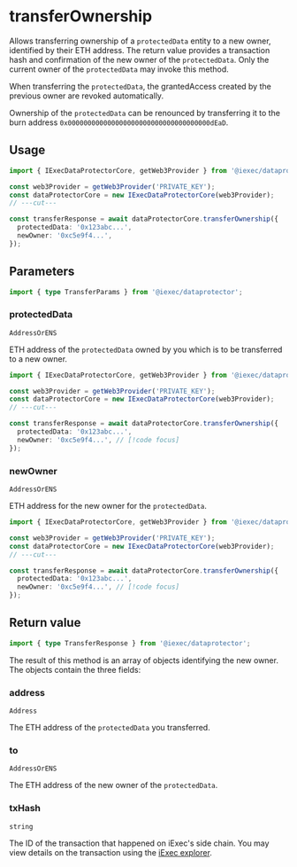 # transferOwnership

Allows transferring ownership of a `protectedData` entity to a new owner,
identified by their ETH address. The return value provides a transaction hash
and confirmation of the new owner of the `protectedData`. Only the current owner
of the `protectedData` may invoke this method.

When transferring the `protectedData`, the grantedAccess created by the previous
owner are revoked automatically.

Ownership of the `protectedData` can be renounced by transferring it to the burn
address `0x000000000000000000000000000000000000dEaD`.

## Usage

```ts twoslash
import { IExecDataProtectorCore, getWeb3Provider } from '@iexec/dataprotector';

const web3Provider = getWeb3Provider('PRIVATE_KEY');
const dataProtectorCore = new IExecDataProtectorCore(web3Provider);
// ---cut---

const transferResponse = await dataProtectorCore.transferOwnership({
  protectedData: '0x123abc...',
  newOwner: '0xc5e9f4...',
});
```

## Parameters

```ts twoslash
import { type TransferParams } from '@iexec/dataprotector';
```

### protectedData

`AddressOrENS`

ETH address of the `protectedData` owned by you which is to be transferred to a
new owner.

```ts twoslash
import { IExecDataProtectorCore, getWeb3Provider } from '@iexec/dataprotector';

const web3Provider = getWeb3Provider('PRIVATE_KEY');
const dataProtectorCore = new IExecDataProtectorCore(web3Provider);
// ---cut---

const transferResponse = await dataProtectorCore.transferOwnership({
  protectedData: '0x123abc...',
  newOwner: '0xc5e9f4...', // [!code focus]
});
```

### newOwner

`AddressOrENS`

ETH address for the new owner for the `protectedData`.

```ts twoslash
import { IExecDataProtectorCore, getWeb3Provider } from '@iexec/dataprotector';

const web3Provider = getWeb3Provider('PRIVATE_KEY');
const dataProtectorCore = new IExecDataProtectorCore(web3Provider);
// ---cut---

const transferResponse = await dataProtectorCore.transferOwnership({
  protectedData: '0x123abc...',
  newOwner: '0xc5e9f4...', // [!code focus]
});
```

## Return value

```ts twoslash
import { type TransferResponse } from '@iexec/dataprotector';
```

The result of this method is an array of objects identifying the new owner. The
objects contain the three fields:

### address

`Address`

The ETH address of the `protectedData` you transferred.

### to

`AddressOrENS`

The ETH address of the new owner of the `protectedData`.

### txHash

`string`

The ID of the transaction that happened on iExec's side chain. You may view
details on the transaction using the [iExec explorer](https://explorer.iex.ec).
